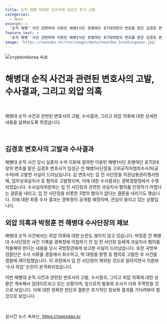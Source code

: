 ```yaml
---
title: 순직 해병 대대장 공수처에 임성근 추가 고발
categories:
  - News
excerpt: >
  ‘순직 해병’ 사건 관련하여 이용민 해병1사단 포병여단 포7대대장의 변호를 맡은 김경호 변호사가 임성근 전 해병1사단장을 고위공직자범죄수사처(공수처)에 고발한 것으로 알려졌다. 임 전 해병1사단장과 하급 간부 2명에 대한 과실치사 혐의가 논란이 된 가운데, 경북청은 8일 오후 2시 최종 수사 결과를 발표할 예정이다. 이러한 과정에서 ‘수사 외압’ 논란도 제기되고 있다.  
feature_text: >
  ‘순직 해병’ 사건 관련하여 이용민 해병1사단 포병여단 포7대대장의 변호를 맡은 김경호 변호사가 임성근 전 해병1사단장을 고위공직자범죄수사처(공수처)에 고발한 것으로 알려졌다. 임 전 해병1사단장과 하급 간부 2명에 대한 과실치사 혐의가 논란이 된 가운데, 경북청은 8일 오후 2시 최종 수사 결과를 발표할 예정이다. 이러한 과정에서 ‘수사 외압’ 논란도 제기되고 있다.  
image: 'https://newsdao.kr/res/images/meta/newsdao_breakingnews.jpg'
---
```


<p><img src="https://newsdao.kr/res/images/meta/newsdao_breakingnews.jpg" alt="cryptoinkorea 속보" /></p>

<h1 data-ke-size="size32">해병대 순직 사건과 관련된 변호사의 고발, 수사결과, 그리고 외압 의혹</h1>

<p data-ke-size="size16">&nbsp;</p>

<p>해병대 순직 사건과 관련된 변호사의 고발, 수사결과, 그리고 외압 의혹에 대한 상세한 내용을 살펴보도록 하겠습니다.</p>

<p data-ke-size="size16">&nbsp;</p>

<h2 data-ke-size="size26">김경호 변호사의 고발과 수사결과</h2>

<p>해병대 순직 사건 당시 실종자 수색 지휘에 참여한 이용민 해병1사단 포병여단 포7대대장의 변호를 맡은 김경호 변호사가 임성근 전 해병1사단장을 고위공직자범죄수사처(공수처)에 고발한 사실이 드러났습니다. 김 변호사는 임 전 사단장을 직권남용권리행사방해, 업무상과실치사 등 혐의로 고발했으며, 이에 대한 수사결과는 경북경찰청에서 수행되었습니다. 수사심의위원회는 임 전 사단장과 관련한 과실치사 혐의를 인정하기 어렵다는 결론을 내리고, 임 전 사단장을 비롯한 3명의 혐의가 없다는 결론을 내리기도 했습니다. 이에 대한 최종 수사 결과는 경북청이 공개할 예정이며, 관심이 쏠리고 있는 상황입니다.</p>

<h2 data-ke-size="size26">외압 의혹과 박정훈 전 해병대 수사단장의 제보</h2>

<p>해병대 순직 사건에서는 외압 의혹에 대한 논란도 끊이지 않고 있습니다. 박정훈 전 해병대 수사단장은 사건 기록을 경북청에 이첩하기 전 임 전 사단장 등에게 과실치사 혐의를 적용해야 한다는 내용을 당시 국방장관에게 보고한 사실이 드러났습니다. 또한 국방부 검찰단은 수사 서류를 경찰에서 회수하고, 박 대령을 항명 등 혐의로 고발한 후 사건을 경찰에 재이첩했습니다. 이 과정에서 임 전 사단장이 제외된 것으로 알려지면서 이른바 ‘수사 외압’ 논란이 본격화되었습니다.</p>

<p>이번 해병대 순직 사건과 관련된 변호사의 고발, 수사결과, 그리고 외압 의혹에 대한 상황은 계속해서 업데이트되고 있는 상황이며, 앞으로의 발표와 조사가 더욱 주목받을 것으로 보입니다. 이에 대한 정확한 판단과 결론은 추가적인 정보와 결과를 기다려봐야 할 것으로 보입니다.</p>

<p data-ke-size="size16">&nbsp;</p>
실시간 뉴스 속보는, <a href="https://newsdao.kr" rel="dofollow">https://newsdao.kr</a>


